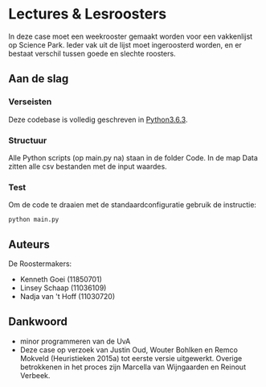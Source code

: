 # Lectures & Lesroosters

In deze case moet een weekrooster gemaakt worden voor een vakkenlijst op Science Park. Ieder vak uit de lijst moet ingeroosterd worden, en er bestaat verschil tussen goede en slechte roosters.



## Aan de slag

### Verseisten

Deze codebase is volledig geschreven in [Python3.6.3](https://www.python.org/downloads/). 

### Structuur

Alle Python scripts (op main.py na) staan in de folder Code. In de map Data zitten alle csv bestanden met de input waardes.

### Test

Om de code te draaien met de standaardconfiguratie gebruik de instructie:

```
python main.py
```

## Auteurs

De Roostermakers:
* Kenneth Goei (11850701) 
* Linsey Schaap (11036109)
* Nadja van 't Hoff (11030720)


## Dankwoord

* minor programmeren van de UvA
* Deze case op verzoek van Justin Oud, Wouter Bohlken en Remco Mokveld (Heuristieken 2015a) tot eerste versie uitgewerkt. Overige betrokkenen in het proces zijn Marcella van Wijngaarden en Reinout Verbeek.
